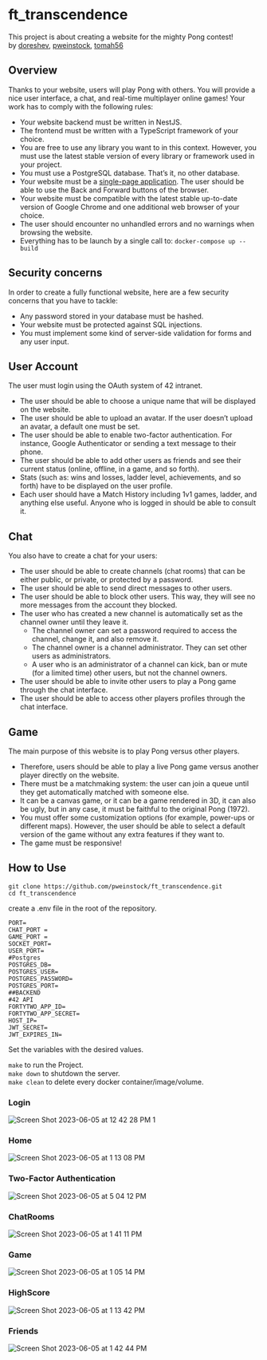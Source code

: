 # ft_transcendence
This project is about creating a website for the mighty Pong contest!\
by [doreshev](https://github.com/doreshev), [pweinstock](https://github.com/pweinstock), [tomah56](https://github.com/tomah56)
## Overview
Thanks to your website, users will play Pong with others. You will provide a nice user interface, a chat, and real-time multiplayer online games!
Your work has to comply with the following rules:
- Your website backend must be written in NestJS.
- The frontend must be written with a TypeScript framework of your choice.
- You are free to use any library you want to in this context. However, you must use the latest stable version of every library or framework used in your project.
- You must use a PostgreSQL database. That’s it, no other database.
- Your website must be a [single-page application](https://en.wikipedia.org/wiki/Single-page_application). The user should be able to use the Back and Forward buttons of the browser.
- Your website must be compatible with the latest stable up-to-date version of Google Chrome and one additional web browser of your choice.
- The user should encounter no unhandled errors and no warnings when browsing the website.
- Everything has to be launch by a single call to: `docker-compose up --build`
## Security concerns
In order to create a fully functional website, here are a few security concerns that you have to tackle:
- Any password stored in your database must be hashed.
- Your website must be protected against SQL injections.
- You must implement some kind of server-side validation for forms and any user input.
## User Account
The user must login using the OAuth system of 42 intranet.
- The user should be able to choose a unique name that will be displayed on the website.
- The user should be able to upload an avatar. If the user doesn’t upload an avatar, a default one must be set.
- The user should be able to enable two-factor authentication. For instance, Google Authenticator or sending a text message to their phone.
- The user should be able to add other users as friends and see their current status (online, offline, in a game, and so forth).
- Stats (such as: wins and losses, ladder level, achievements, and so forth) have to be displayed on the user profile.
- Each user should have a Match History including 1v1 games, ladder, and anything else useful. Anyone who is logged in should be able to consult it.
## Chat
You also have to create a chat for your users:
- The user should be able to create channels (chat rooms) that can be either public, or private, or protected by a password.
- The user should be able to send direct messages to other users.
- The user should be able to block other users. This way, they will see no more messages from the account they blocked.
- The user who has created a new channel is automatically set as the channel owner until they leave it.
  - The channel owner can set a password required to access the channel, change it, and also remove it.
  - The channel owner is a channel administrator. They can set other users as administrators.
  - A user who is an administrator of a channel can kick, ban or mute (for a limited time) other users, but not the channel owners.
- The user should be able to invite other users to play a Pong game through the chat interface.
- The user should be able to access other players profiles through the chat interface.
## Game
The main purpose of this website is to play Pong versus other players.
- Therefore, users should be able to play a live Pong game versus another player directly on the website.
- There must be a matchmaking system: the user can join a queue until they get automatically matched with someone else.
- It can be a canvas game, or it can be a game rendered in 3D, it can also be ugly, but in any case, it must be faithful to the original Pong (1972).
- You must offer some customization options (for example, power-ups or different maps). However, the user should be able to select a default version of the game without any extra features if they want to.
- The game must be responsive!

## How to Use
```
git clone https://github.com/pweinstock/ft_transcendence.git
cd ft_transcendence
```
create a .env file in the root of the repository.
```
PORT=
CHAT_PORT = 
GAME_PORT = 
SOCKET_PORT=
USER_PORT=
#Postgres
POSTGRES_DB=
POSTGRES_USER=
POSTGRES_PASSWORD=
POSTGRES_PORT=
##BACKEND
#42 API
FORTYTWO_APP_ID=
FORTYTWO_APP_SECRET=
HOST_IP=
JWT_SECRET=
JWT_EXPIRES_IN=
```
Set the variables with the desired values.

`make` to run the Project.\
`make down` to shutdown the server.\
`make clean` to delete every docker container/image/volume.


### Login
![Screen Shot 2023-06-05 at 12 42 28 PM 1](https://github.com/pweinstock/ft_transcendence/assets/37242263/2ef5151a-31df-4f7f-882b-1d35ebbe8790)
### Home
![Screen Shot 2023-06-05 at 1 13 08 PM](https://github.com/pweinstock/ft_transcendence/assets/37242263/67000227-a6cf-4f52-b623-ed8aead3af3e)
### Two-Factor Authentication
![Screen Shot 2023-06-05 at 5 04 12 PM](https://github.com/pweinstock/ft_transcendence/assets/37242263/4f311e1b-4905-4680-85e2-6bff322c2549)
### ChatRooms
![Screen Shot 2023-06-05 at 1 41 11 PM](https://github.com/pweinstock/ft_transcendence/assets/37242263/83c28888-8fb9-4743-98cb-d1fc410e44b3)
### Game
![Screen Shot 2023-06-05 at 1 05 14 PM](https://github.com/pweinstock/ft_transcendence/assets/37242263/bc863ce2-a6c3-4db5-a5d6-2b17094e86e4)
### HighScore
![Screen Shot 2023-06-05 at 1 13 42 PM](https://github.com/pweinstock/ft_transcendence/assets/37242263/0a3136d1-53e6-4f42-8fb0-7e6bb5d28792)
### Friends
![Screen Shot 2023-06-05 at 1 42 44 PM](https://github.com/pweinstock/ft_transcendence/assets/37242263/097041d7-ccca-4905-bca5-5b323c90ca88)

